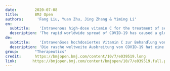 ```yaml
---
date:        2020-07-08
title:       BMJ Open 
authors:      'Fang Liu, Yuan Zhu, Jing Zhang & Yiming Li'
en:
  subtitle:    'Intravenous high-dose vitamin C for the treatment of severe COVID-19: study protocol for a multicentre randomised controlled trial'
  description: 'The rapid worldwide spread of COVID-19 has caused a global health crisis. To date, symptomatic supportive care has been the most common treatment. It has been reported that the mechanism of COVID-19 is related to cytokine storms and subsequent immunogenic damage, especially damage to the endothelium and alveolar membrane. Vitamin C (VC), also known as L-ascorbic acid, has been shown to have antimicrobial and immunomodulatory properties. A high dose of intravenous VC (HIVC) was proven to block several key components of cytokine storms, and HIVC showed safety and varying degrees of efficacy in clinical trials conducted on patients with bacterial-induced sepsis and acute respiratory distress syndrome (ARDS). Therefore, we hypothesise that HIVC could be added to the treatment of ARDS and multiorgan dysfunction related to COVID-19. The investigators designed a multicentre prospective randomised placebo-controlled trial that is planned to recruit 308 adults diagnosed with COVID-19 and transferred into the intensive care unit. Participants will randomly receive HIVC diluted in sterile water or placebo for 7 days once enrolled. Patients with a history of VC allergy, end-stage pulmonary disease, advanced malignancy or glucose-6-phosphate dehydrogenase deficiency will be excluded. The primary outcome is ventilation-free days within 28 observational days. This is one of the first clinical trials applying HIVC to treat COVID-19, and it will provide credible efficacy and safety data. We predict that HIVC could suppress cytokine storms caused by COVID-19, help improve pulmonary function and reduce the risk of ARDS of COVID-19.'
de: 
  subtitle:    'Intravenöses hochdosiertes Vitamin C zur Behandlung von schwerem COVID-19: Studienprotokoll für eine multizentrische randomisierte kontrollierte Studie'
  description: 'Die rasche weltweite Ausbreitung von COVID-19 hat eine globale Gesundheitskrise verursacht. Bislang war die symptomatische unterstützende Behandlung die gängigste Therapie. Berichtet wurde, dass der Mechanismus von COVID-19 mit Zytokinstürmen und nachfolgenden immunogenen Schäden zusammenhängt, insbesondere mit Schäden am Endothel und der Alveolarmembran. Vitamin C (VC), auch bekannt als L-Ascorbinsäure, hat nachweislich antimikrobielle und immunmodulatorische Eigenschaften. Eine hohe Dosis intravenöser VC (HIVC) blockiert nachweislich mehrere Schlüsselkomponenten von Zytokinstürmen, und HIVC erwies sich in klinischen Studien bei Patienten mit bakteriell bedingter Sepsis und akutem Atemnotsyndrom (ARDS) als sicher und in unterschiedlichem Maße wirksam. Daher stellen wir die Hypothese auf, dass HIVC zur Behandlung von ARDS und Multiorganversagen im Zusammenhang mit COVID-19 eingesetzt werden könnte. Die Forscher haben eine multizentrische, prospektive, randomisierte, placebokontrollierte Studie konzipiert, an der 308 Erwachsene teilnehmen sollen, bei denen COVID-19 diagnostiziert und auf die Intensivstation verlegt wurde. Die Teilnehmer erhalten nach dem Zufallsprinzip in sterilem Wasser verdünntes HIVC oder ein Placebo für 7 Tage, sobald sie eingeschrieben sind. Patienten mit einer VC-Allergie in der Vorgeschichte, einer Lungenerkrankung im Endstadium, einer fortgeschrittenen malignen Erkrankung oder einem Glucose-6-Phosphat-Dehydrogenase-Mangel werden ausgeschlossen. Das primäre Ergebnis sind beatmungsfreie Tage innerhalb von 28 Beobachtungstagen. Dies ist eine der ersten klinischen Studien, in denen HIVC zur Behandlung von COVID-19 eingesetzt wird, und sie wird glaubwürdige Daten zur Wirksamkeit und Sicherheit liefern. Wir gehen davon aus, dass HIVC die durch COVID-19 verursachten Zytokinstürme unterdrücken, zur Verbesserung der Lungenfunktion beitragen und das ARDS-Risiko von COVID-19 verringern könnte.'
group:       "Therapeutics"
credit:      https://bmjopen.bmj.com/content/10/7/e039519.long
link:       https://bmjopen.bmj.com/content/bmjopen/10/7/e039519.full.pdf
---
```

<object data="{{ page.link }}" style='height:calc(100vh - 400px); width: 100%' type='application/pdf'></object>